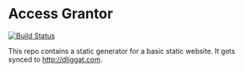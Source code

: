 # Access Grantor

[![Build Status](https://travis-ci.org/dliggat/travis-static-s3.svg?branch=master)](https://travis-ci.org/dliggat/travis-static-s3)

This repo contains a static generator for a basic static website. It gets synced to http://dliggat.com.
